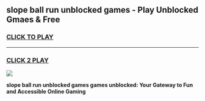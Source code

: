 
## slope ball run unblocked games - Play Unblocked Gmaes & Free
<h3>
<a href="https://premium.freeplayer.one?title=slope_ball_run_unblocked_games&ref=20F">CLICK TO PLAY</a></h3>
<hr>

<h3>
<a href="https://premium.freeplayer.one?title=slope_ball_run_unblocked_games&ref=20F">CLICK 2 PLAY</a>
  
</h3>

<a href="https://premium.freeplayer.one?title=slope_ball_run_unblocked_games&ref=20F/"><img src="https://clearcache.store/games.png"></a>


**slope ball run unblocked games games unblocked: Your Gateway to Fun and Accessible Online Gaming**
